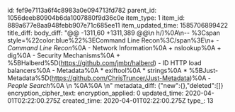 id: fef9e7113a6f4c8983a0e094713fd782
parent_id: 1056deeb80904b6da1007880f9d36c0e
item_type: 1
item_id: 889a677e8aa948febb907e71c685ee11
item_updated_time: 1585706899422
title_diff: 
body_diff: "@@ -1311,60 +1311,389 @@\n h/)%0A\n-- %3Cspan style=%22color:blue%22%3ECommand Line Recon%3C/span%3E\n+    - _Command Line Recon_%0A        - Network Information%0A            + nslookup%0A            + dig%0A        - Security Mechanisms%0A            + %5BHalberd%5D(https://github.com/jmbr/halberd) - ID HTTP load balancers%0A        - Metadata%0A            * exiftool%0A            * strings%0A            * %5BJust-Metadata%5D(https://github.com/ChrisTruncer/Just-Metadata)%0A    - _People Search_%0A        \n %0A%0A  \n"
metadata_diff: {"new":{},"deleted":[]}
encryption_cipher_text: 
encryption_applied: 0
updated_time: 2020-04-01T02:22:00.275Z
created_time: 2020-04-01T02:22:00.275Z
type_: 13